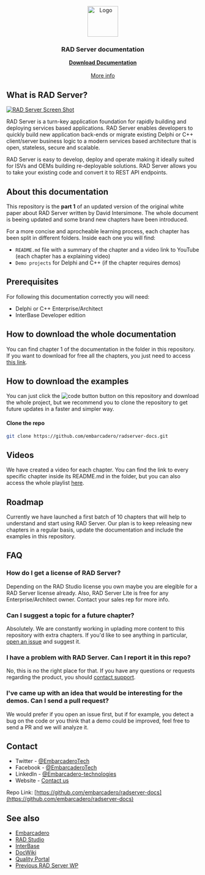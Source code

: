 <br />
<div align="center">
  <a href="https://www.embarcadero.com/products/rad-server">
    <img src="https://d2ohlsp9gwqc7h.cloudfront.net/images/logos/logo-page/rad-server-logo-1024.png" alt="Logo" width="80" height="80">
  </a>

  <h3 align="center">RAD Server documentation</h3>

  <p align="center">
    <a href="https://lp.embarcadero.com/RADServerGuide"><strong>Download Documentation</strong></a>
    <br />
    <br />
    <a href="https://www.embarcadero.com/products/rad-server">More info</a>
    <!--
    ·
    <a href="https://github.com/othneildrew/Best-README-Template/issues">Request Feature</a>
    -->
  </p>
</div>

## What is RAD Server?

[![RAD Server Screen Shot][product-screenshot]][radserver-url]

RAD Server is a turn-key application foundation for rapidly building and deploying services based applications. RAD Server enables developers to quickly build new application back-ends or migrate existing Delphi or C++ client/server business logic to a modern services based architecture that is open, stateless, secure and scalable.

RAD Server is easy to develop, deploy and operate making it ideally suited for ISVs and OEMs building re-deployable solutions. RAD Server allows you to take your existing code and convert it to REST API endpoints.

## About this documentation

This repository is the **part 1** of an updated version of the original white paper about RAD Server written by David Intersimone. The whole document is beeing updated and some brand new chapters have been introduced.

For a more concise and aprocheable learning process, each chapter has been split in different folders. Inside each one you will find:

- `README.md` file with a summary of the chapter and a video link to YouTube (each chapter has a explaining video)
- `Demo projects` for Delphi and C++ (if the chapter requires demos)

## Prerequisites

For following this documentation correctly you will need:

- Delphi or C++ Enterprise/Architect
- InterBase Developer edition

## How to download the whole documentation

You can find chapter 1 of the documentation in the folder in this repository. If you want to download for free all the chapters, you just need to access [this link][new-docs-url].

## How to download the examples

You can just click the ![code button][code-button] button on this repository and download the whole project, but we recommend you to clone the repository to get future updates in a faster and simpler way.

#### Clone the repo

```sh
git clone https://github.com/embarcadero/radserver-docs.git
```

## Videos

We have created a video for each chapter. You can find the link to every specific chapter inside its README.md in the folder, but you can also access the whole playlist [here][yt-playlist-url].

## Roadmap

Currently we have launched a first batch of 10 chapters that will help to understand and start using RAD Server. Our plan is to keep releasing new chapters in a regular basis, update the documentation and include the examples in this repository.

## FAQ

### How do I get a license of RAD Server?

Depending on the RAD Studio license you own maybe you are elegible for a RAD Server license already. Also, RAD Server Lite is free for any Enterprise/Architect owner. Contact your sales rep for more info.

### Can I suggest a topic for a future chapter?

Absolutely. We are constantly working in uplading more content to this repository with extra chapters. If you'd like to see anything in particular, [open an issue][issues-url] and suggest it.

### I have a problem with RAD Server. Can I report it in this repo?

No, this is no the right place for that. If you have any questions or requests regarding the product, you should [contact support][support-url].

### I've came up with an idea that would be interesting for the demos. Can I send a pull request?

We would prefer if you open an issue first, but if for example, you detect a bug on the code or you think that a demo could be improved, feel free to send a PR and we will analyze it.

## Contact

- Twitter - [@EmbarcaderoTech](https://x.com/EmbarcaderoTech)
- Facebook - [@EmbarcaderoTech](https://www.facebook.com/embarcaderotech)
- LinkedIn - [@Embarcadero-technologies](https://www.linkedin.com/company/embarcadero-technologies)
- Website - [Contact us](https://www.embarcadero.com/company/contact-us)

Repo Link: [https://github.com/embarcadero/radserver-docs](https://github.com/embarcadero/radserver-docs)

<!-- ACKNOWLEDGMENTS -->

## See also

- [Embarcadero](https://embarcadero.com)
- [RAD Studio](https://www.embarcadero.com/products/rad-studio)
- [InterBase](https://interbase.com)
- [DocWiki](https://docwiki.embarcadero.com)
- [Quality Portal](https://quality.embarcadero.com)
- [Previous RAD Server WP](https://blogs.embarcadero.com/learn-how-to-create-a-rad-server-with-david-i-intersimone-in-delphi-and-c/)

<!-- MARKDOWN LINKS & IMAGES -->
<!-- https://www.markdownguide.org/basic-syntax/#reference-style-links -->

[yt-playlist-url]: https://www.youtube.com/playlist?list=PLwUPJvR9mZHj6Ixqd53dREQ-c4CN51RVF
[new-docs-url]: https://lp.embarcadero.com/RADServerGuide
[radserver-url]: https://www.embarcadero.com/products/rad-server
[issues-url]: https://github.com/Embarcadero/RADServer-docs/issues
[support-url]: https://www.embarcadero.com/support
[product-screenshot]: https://d2ohlsp9gwqc7h.cloudfront.net/images/rad-server/n-tier-architecture.webp
[code-button]: https://img.shields.io/badge/%3C%3E_code-darkgreen
